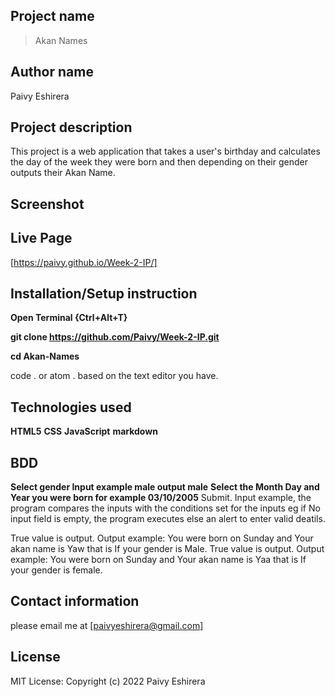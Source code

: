 ## Project name

> Akan Names

## Author name

Paivy Eshirera

## Project description

This project is a web application that takes a user's birthday and calculates the day of the week they were born and then depending on their gender outputs their Akan Name.

## Screenshot

## Live Page

[https://paivy.github.io/Week-2-IP/]

## Installation/Setup instruction

**Open Terminal {Ctrl+Alt+T}**

**git clone https://github.com/Paivy/Week-2-IP.git**

**cd Akan-Names**

code . or atom . based on the text editor you have.

## Technologies used

**HTML5**
**CSS**
**JavaScript**
**markdown**

## BDD

**Select gender Input example male output male**
**Select the Month Day and Year you were born for example 03/10/2005**
Submit. Input example, the program compares the inputs with the conditions set for the inputs eg if No input field is empty, the program executes else an alert to enter valid deatils.

True value is output. Output example: You were born on Sunday and Your akan name is Yaw that is If your gender is Male.
True value is output. Output example: You were born on Sunday and Your akan name is Yaa that is If your gender is female.

## Contact information

please email me at [paivyeshirera@gmail.com]

## License

MIT License:
Copyright (c) 2022 Paivy Eshirera
